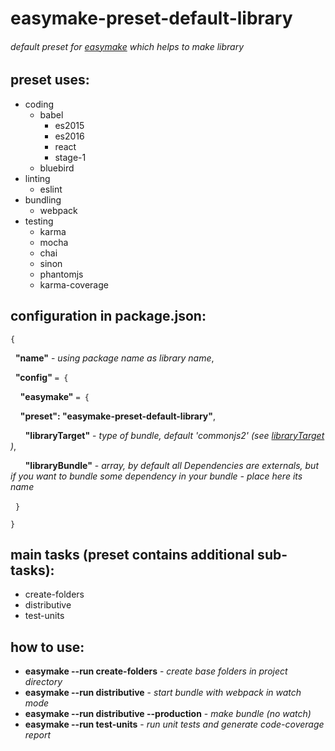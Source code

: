 # easymake-preset-default-library
###### default preset for [easymake](https://github.com/madcode-tech/easymake) which helps to make library

## preset uses:
+ coding
  + babel
    + es2015
    + es2016
    + react
    + stage-1
  + bluebird
+ linting
  + eslint
+ bundling
  + webpack
+ testing
  + karma
  + mocha
  + chai
  + sinon
  + phantomjs
  + karma-coverage

## configuration in package.json:
`{`

&nbsp;&nbsp;**"name"** - *using package name as library name*,

&nbsp;&nbsp;**"config"** `= {`

&nbsp;&nbsp;&nbsp;&nbsp;**"easymake"** `= {`

&nbsp;&nbsp;&nbsp;&nbsp;**"preset": "easymake-preset-default-library"**,

&nbsp;&nbsp;&nbsp;&nbsp;&nbsp;&nbsp;**"libraryTarget"** - *type of bundle, default 'commonjs2'  (see [libraryTarget](https://webpack.js.org/configuration/output/#output-librarytarget) )*,

&nbsp;&nbsp;&nbsp;&nbsp;&nbsp;&nbsp;**"libraryBundle"** - *array, by default all Dependencies are externals, but if you want to bundle some dependency in your bundle - place here its name*

&nbsp;&nbsp;`}`

`}`

## main tasks (preset contains additional sub-tasks):
* create-folders
* distributive
* test-units

## how to use:
* **easymake --run create-folders** - *create base folders in project directory*
* **easymake --run distributive** - *start bundle with webpack in watch mode*
* **easymake --run distributive --production** - *make bundle (no watch)*
* **easymake --run test-units** - *run unit tests and generate code-coverage report*
